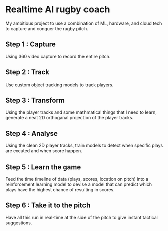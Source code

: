 # Realtime AI rugby coach
My ambitious project to use a combination of ML, hardware, and cloud tech to capture and conquer the rugby pitch.


## Step 1 : Capture
Using 360 video capture to record the entire pitch.

## Step 2 : Track
Use custom object tracking models to track players.

## Step 3 : Transform
Using the player tracks and some mathmatical things that I need to learn, generate a neat 2D orthoganal projection of the player tracks.

## Step 4 : Analyse
Using the clean 2D player tracks, train models to detect when specific plays are excuted and when score happen.

## Step 5 : Learn the game
Feed the time timeline of data (plays, scores, location on pitch) into a reinforcement learning model to devise a model that can predict which plays have the highest chance of resulting in scores. 

## Step 6 : Take it to the pitch
Have all this run in real-time at the side of the pitch to give instant tactical suggestions.
